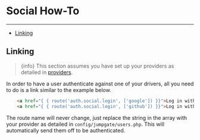 # Social How-To

---

- [Linking](#linking)

<a name="linking"></a>
## Linking

> {info} This section assumes you have set up your providers as detailed in [providers](/docs/{version}/users-social-providers).

In order to have a user authenticate against one of your drivers, all you need to do is a link similar to the example below.

```html
    <a href="{ { route('auth.social.login', ['google']) }}">Log in with Google</a>
    <a href="{ { route('auth.social.login', ['github']) }}">Log in with Github</a>
```

The route name will never change, just replace the string in the array with your provider as detailed in 
`config/jumpgate/users.php`.  This will automatically send them off to be authenticated.
